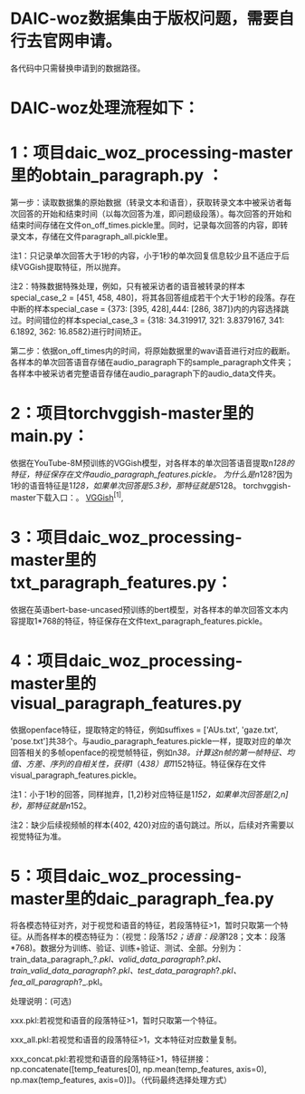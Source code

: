 # DAIC-woz数据集由于版权问题，需要自行去官网申请。
各代码中只需替换申请到的数据路径。

# DAIC-woz处理流程如下：
# 1：项目daic_woz_processing-master里的obtain_paragraph.py ：

第一步：读取数据集的原始数据（转录文本和语音），获取转录文本中被采访者每次回答的开始和结束时间（以每次回答为准，即问题级段落）。每次回答的开始和结束时间存储在文件on_off_times.pickle里。同时，记录每次回答的内容，即转录文本，存储在文件paragraph_all.pickle里。

注1：只记录单次回答大于1秒的内容，小于1秒的单次回复信息较少且不适应于后续VGGish提取特征，所以抛弃。

注2：特殊数据特殊处理，例如，只有被采访者的语音被转录的样本special_case_2 = [451, 458, 480]，将其各回答组成若干个大于1秒的段落。存在中断的样本special_case = {373: [395, 428],444: [286, 387]}内的内容选择跳过。时间错位的样本special_case_3 = {318: 34.319917, 321: 3.8379167, 341: 6.1892, 362: 16.8582}进行时间矫正。

第二步：依据on_off_times内的时间，将原始数据里的wav语音进行对应的截断。各样本的单次回答语音存储在audio_paragraph下的sample_paragraph文件夹；各样本中被采访者完整语音存储在audio_paragraph下的audio_data文件夹。

# 2：项目torchvggish-master里的main.py：
依据在YouTube-8M预训练的VGGish模型，对各样本的单次回答语音提取n*128的特征，特征保存在文件audio_paragraph_features.pickle。
为什么是n*128?因为1秒的语音特征是1*128，如果单次回答是5.3秒，那特征就是5*128。
torchvggish-master下载入口：。
[VGGish](https://github.com/LIU70KG/torchvggish/tree/main/torchvggish-master)<sup>[1]</sup>, 

# 3：项目daic_woz_processing-master里的txt_paragraph_features.py：
依据在英语bert-base-uncased预训练的bert模型，对各样本的单次回答文本内容提取1*768的特征，特征保存在文件text_paragraph_features.pickle。

# 4：项目daic_woz_processing-master里的visual_paragraph_features.py
依据openface特征，提取特定的特征，例如suffixes = ['AUs.txt', 'gaze.txt', 'pose.txt']共38个。与audio_paragraph_features.pickle一样，提取对应的单次回答相关的多帧openface的视觉帧特征，例如n*38。计算这n帧的第一帧特征、均值、方差、序列的自相关性，获得1*（4*38）即1*152特征。特征保存在文件visual_paragraph_features.pickle。

注1：小于1秒的回答，同样抛弃，[1,2)秒对应特征是1*152，如果单次回答是[2,n]秒，那特征就是n*152。

注2：缺少后续视频帧的样本{402, 420}对应的语句跳过。所以，后续对齐需要以视觉特征为准。

# 5：项目daic_woz_processing-master里的daic_paragraph_fea.py
将各模态特征对齐，对于视觉和语音的特征，若段落特征>1，暂时只取第一个特征。从而各样本的模态特征为：（视觉：段落*152；语音：段落*128；文本：段落*768)。数据分为训练、验证、训练+验证、测试、全部。分别为：train_data_paragraph_?_.pkl、valid_data_paragraph_?_.pkl、train_valid_data_paragraph_?_.pkl、test_data_paragraph_?_.pkl、fea_all_paragraph_?_.pkl。

处理说明：(可选)

xxx.pkl:若视觉和语音的段落特征>1，暂时只取第一个特征。

xxx_all.pkl:若视觉和语音的段落特征>1，文本特征对应数量复制。

xxx_concat.pkl:若视觉和语音的段落特征>1，特征拼接：np.concatenate([temp_features[0], np.mean(temp_features, axis=0), np.max(temp_features, axis=0)])。（代码最终选择处理方式）
